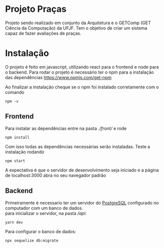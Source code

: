 # Projeto Praças
Projeto sendo realizado em conjunto da Arquitetura e o GETComp (GET Ciência da Computação) da UFJF. Tem o objetivo de criar um sistema capaz de fazer avaliações de praças.
# Instalação
O projeto é feito em javascript, utilizando react para o frontend e node para o backend. Para rodar o projeto é necessário ter o npm para a instalação das dependências
https://www.npmjs.com/get-npm

Ao finalizar a instalação cheque se o npm foi instalado corretamente com o comando

    npm -v

## Frontend
Para instalar as dependências entre na pasta *./front/* e rode

    npm install
Com isso todas as dependências necessárias serão instaladas. Teste a instalação rodando

    npm start

A expectativa é que o servidor de desenvolvimento seja iniciado e a página de localhost:3000 abra no seu navegador padrão

## Backend
Primeiramente é necessario ter um servidor do [PostgreSQL](https://www.postgresql.org/) configurado no computador com um banco de dados. \
para inicializar o servidor, na pasta */api*:

    yarn dev

Para configurar o banco de dados:

    npx sequelize db:migrate




